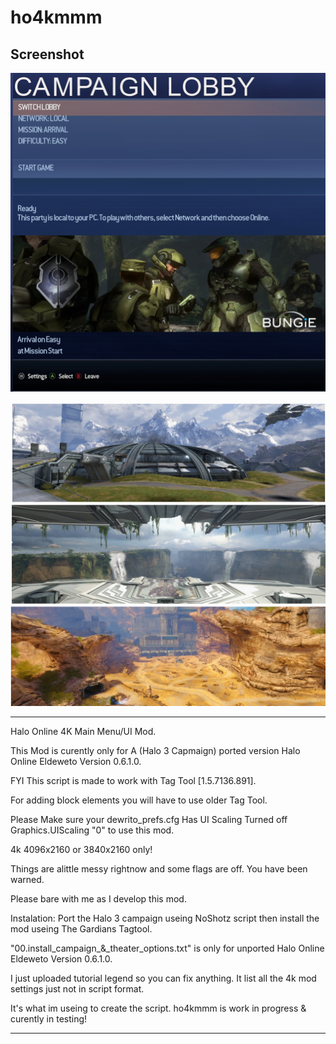 # ho4kmmm

## Screenshot

![Screenshot](https://github.com/jackrabbit72380/ho4kmmm/blob/master/Preview.jpg)

![Screenshot](https://github.com/jackrabbit72380/ho4kmmm/blob/master/Preview2.jpg)

_________________________________________________________________________________________________________________________

Halo Online 4K Main Menu/UI Mod.

This Mod is curently only for A (Halo 3 Capmaign) ported version Halo Online Eldeweto Version 0.6.1.0.

FYI This script is made to work with Tag Tool [1.5.7136.891].

For adding block elements you will have to use older Tag Tool.

Please Make sure your dewrito_prefs.cfg Has UI Scaling Turned off Graphics.UIScaling "0" to use this mod.

4k 4096x2160 or 3840x2160 only!

Things are alittle messy rightnow and some flags are off. You have been warned.

Please bare with me as I develop this mod.

Instalation: Port the Halo 3 campaign useing NoShotz script then install the mod useing The Gardians Tagtool.

"00.install_campaign_&_theater_options.txt" is only for unported Halo Online Eldeweto Version 0.6.1.0.

I just uploaded tutorial legend so you can fix anything. It list all the 4k mod settings just not in script format.

It's what im useing to create the script. ho4kmmm is work in progress & curently in testing!
__________________________________________________________________________________________________________________________
